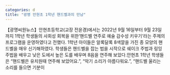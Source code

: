 ```yaml
---
categories: d
title: "광명 안현초 1학년 핸드벨과의 만남"
---
```

【광명씨원뉴스】안현초등학교(교장 전윤경)에서는 2022년 9월 16일부터 9월 23일까지 1학년 학생들의 사회성 회복을 위한‘핸드벨 연주로 예술 감수성 키우기’라는 주제의 프로그램을 운영하였다고 전했다. 1학년 아이들은 알록달록 8색깔을 가진 종 모양의 핸드벨을 매우 신기해하였다. 학생들은 핸드벨을 잡는 법을 시작으로 쉐이크 주법과 링잉 주법을 배우고 낮은 도에서 높은 도를 배우며 8음을 연주해 보았다.안현초 1학년 학생들은 “핸드벨은 유치원때 연주해 보았어요.”, “악기 소리가 아름다워요.”, “핸드벨 울리는 소리를 들으면 기분이